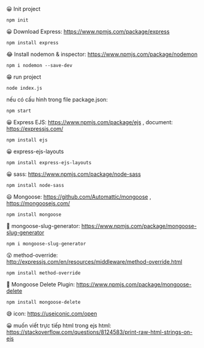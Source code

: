 😀 Init project

```
npm init
```

😀 Download Express: https://www.npmjs.com/package/express

```
npm install express
```

😂 Install nodemon & inspector: https://www.npmjs.com/package/nodemon

```
npm i nodemon --save-dev
```

😁 run project

```
node index.js
```

nếu có cấu hình trong file package.json:

```
npm start
```

😀 Express EJS: https://www.npmjs.com/package/ejs , document: https://expressjs.com/

```
npm install ejs
```

😀 express-ejs-layouts

```
npm install express-ejs-layouts
```

😀 sass: https://www.npmjs.com/package/node-sass

```
npm install node-sass

```

😃 Mongoose: https://github.com/Automattic/mongoose , https://mongoosejs.com/

```
npm install mongoose
```

🤣 mongoose-slug-generator: https://www.npmjs.com/package/mongoose-slug-generator

```
npm i mongoose-slug-generator
```

😮 method-override: http://expressjs.com/en/resources/middleware/method-override.html

```
npm install method-override
```

🤔 Mongoose Delete Plugin: https://www.npmjs.com/package/mongoose-delete

```
npm install mongoose-delete
```

😅 icon: https://useiconic.com/open

😀 muốn viết trực tiếp html trong ejs html: https://stackoverflow.com/questions/8124583/print-raw-html-strings-on-ejs
